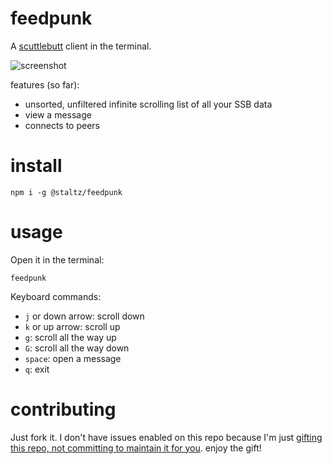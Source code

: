 # feedpunk

A [scuttlebutt](https://www.scuttlebutt.nz) client in the terminal.

![screenshot](./screenshot.png)

features (so far):

* unsorted, unfiltered infinite scrolling list of all your SSB data
* view a message
* connects to peers

# install

`npm i -g @staltz/feedpunk`

# usage

Open it in the terminal:

```
feedpunk
```

Keyboard commands:

* `j` or down arrow: scroll down
* `k` or up arrow: scroll up
* `g`: scroll all the way up
* `G`: scroll all the way down
* `space`: open a message
* `q`: exit

# contributing

Just fork it. I don't have issues enabled on this repo because I'm just [gifting this repo, not committing to maintain it for you](https://staltz.com/open-source-without-maintainers.html). enjoy the gift!

